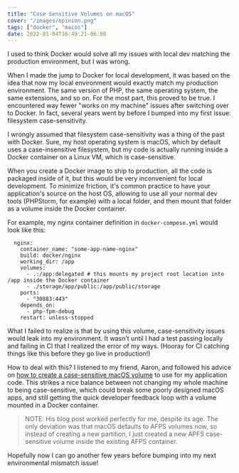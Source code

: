 ```yaml
---
title: "Case Sensitive Volumes on macOS"
cover: "/images/opinion.png"
tags: ["docker", "macos"]
date: 2022-01-04T16:49:21-06:00
---
```


I used to think Docker would solve all my issues with local dev matching the production environment, but I was wrong.

<!--more-->

When I made the jump to Docker for local development, it was based on the idea that now my local environment would exactly match my production environment. The same version of PHP, the same operating system, the same extensions, and so on. For the most part, this proved to be true. I encountered way fewer "works on my machine" issues after switching over to Docker. In fact, several years went by before I bumped into my first issue: filesystem case-sensitivity.

I wrongly assumed that filesystem case-sensitivity was a thing of the past with Docker. Sure, my host operating system is macOS, which by default uses a case-insensitive filesystem, but my code is actually running inside a Docker container on a Linux VM, which is case-sensitive. 

When you create a Docker image to ship to production, all the code is packaged inside of it, but this would be very inconvenient for local development. To minimize friction, it's common practice to have your application's source on the host OS, allowing to use all your normal dev tools (PHPStorm, for example) with a local folder, and then mount that folder as a volume inside the Docker container.

For example, my nginx container definition in `docker-compose.yml` would look like this:

```
  nginx:
    container_name: "some-app-name-nginx"
    build: docker/nginx
    working_dir: /app
    volumes:
      - .:/app:delegated # this mounts my project root location into /app inside the Docker container
      - ./storage/app/public:/app/public/storage
    ports:
      - "30883:443"
    depends_on:
      - php-fpm-debug
    restart: unless-stopped
```

What I failed to realize is that by using this volume, case-sensitivity issues would leak into my environment. It wasn't until I had a test passing locally and failing in CI that I realized the error of my ways. (Hooray for CI catching things like this before they go live in production!)

How to deal with this? I listened to my friend, Aaron, and followed his advice on [how to create a case-sensitive macOS volume](https://www.aaronsaray.com/2017/add-case-sensitive-disk-in-macos) to use for my application code. This strikes a nice balance between not changing my whole machine to being case-sensitive, which could break some poorly designed macOS apps, and still getting the quick developer feedback loop with a volume mounted in a Docker container.

> NOTE: His blog post worked perfectly for me, despite its age. The only deviation was that macOS defaults to AFPS volumes now, so instead of creating a new partition, I just created a new APFS case-sensitive volume inside the existing AFPS container.

Hopefully now I can go another few years before bumping into my next environmental mismatch issue!
